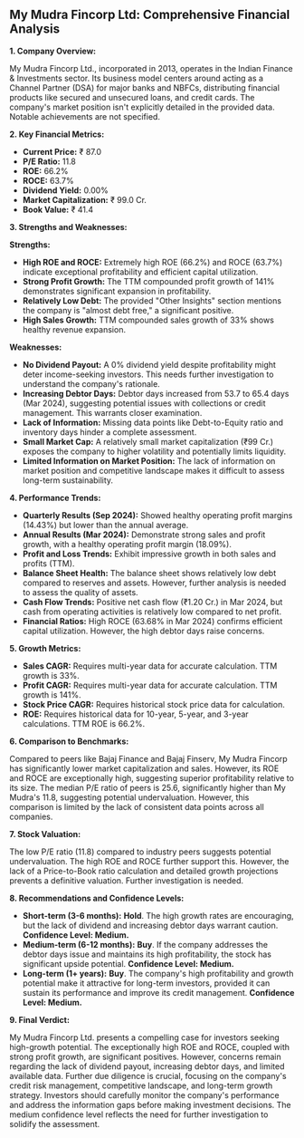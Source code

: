 ## My Mudra Fincorp Ltd: Comprehensive Financial Analysis

**1. Company Overview:**

My Mudra Fincorp Ltd., incorporated in 2013, operates in the Indian Finance & Investments sector.  Its business model centers around acting as a Channel Partner (DSA) for major banks and NBFCs, distributing financial products like secured and unsecured loans, and credit cards.  The company's market position isn't explicitly detailed in the provided data.  Notable achievements are not specified.

**2. Key Financial Metrics:**

* **Current Price:** ₹ 87.0
* **P/E Ratio:** 11.8
* **ROE:** 66.2%
* **ROCE:** 63.7%
* **Dividend Yield:** 0.00%
* **Market Capitalization:** ₹ 99.0 Cr.
* **Book Value:** ₹ 41.4

**3. Strengths and Weaknesses:**

**Strengths:**

* **High ROE and ROCE:**  Extremely high ROE (66.2%) and ROCE (63.7%) indicate exceptional profitability and efficient capital utilization.
* **Strong Profit Growth:**  The TTM compounded profit growth of 141% demonstrates significant expansion in profitability.
* **Relatively Low Debt:** The provided "Other Insights" section mentions the company is "almost debt free," a significant positive.
* **High Sales Growth:** TTM compounded sales growth of 33% shows healthy revenue expansion.


**Weaknesses:**

* **No Dividend Payout:** A 0% dividend yield despite profitability might deter income-seeking investors.  This needs further investigation to understand the company's rationale.
* **Increasing Debtor Days:**  Debtor days increased from 53.7 to 65.4 days (Mar 2024), suggesting potential issues with collections or credit management.  This warrants closer examination.
* **Lack of Information:**  Missing data points like Debt-to-Equity ratio and inventory days hinder a complete assessment.
* **Small Market Cap:** A relatively small market capitalization (₹99 Cr.) exposes the company to higher volatility and potentially limits liquidity.
* **Limited Information on Market Position:**  The lack of information on market position and competitive landscape makes it difficult to assess long-term sustainability.


**4. Performance Trends:**

* **Quarterly Results (Sep 2024):** Showed healthy operating profit margins (14.43%) but lower than the annual average.
* **Annual Results (Mar 2024):**  Demonstrate strong sales and profit growth, with a healthy operating profit margin (18.09%).
* **Profit and Loss Trends:**  Exhibit impressive growth in both sales and profits (TTM).
* **Balance Sheet Health:**  The balance sheet shows relatively low debt compared to reserves and assets. However, further analysis is needed to assess the quality of assets.
* **Cash Flow Trends:**  Positive net cash flow (₹1.20 Cr.) in Mar 2024, but cash from operating activities is relatively low compared to net profit.
* **Financial Ratios:**  High ROCE (63.68% in Mar 2024) confirms efficient capital utilization.  However, the high debtor days raise concerns.


**5. Growth Metrics:**

* **Sales CAGR:**  Requires multi-year data for accurate calculation.  TTM growth is 33%.
* **Profit CAGR:**  Requires multi-year data for accurate calculation.  TTM growth is 141%.
* **Stock Price CAGR:**  Requires historical stock price data for calculation.
* **ROE:**  Requires historical data for 10-year, 5-year, and 3-year calculations.  TTM ROE is 66.2%.


**6. Comparison to Benchmarks:**

Compared to peers like Bajaj Finance and Bajaj Finserv, My Mudra Fincorp has significantly lower market capitalization and sales.  However, its ROE and ROCE are exceptionally high, suggesting superior profitability relative to its size.  The median P/E ratio of peers is 25.6, significantly higher than My Mudra's 11.8, suggesting potential undervaluation.  However, this comparison is limited by the lack of consistent data points across all companies.

**7. Stock Valuation:**

The low P/E ratio (11.8) compared to industry peers suggests potential undervaluation.  The high ROE and ROCE further support this.  However, the lack of a Price-to-Book ratio calculation and detailed growth projections prevents a definitive valuation.  Further investigation is needed.

**8. Recommendations and Confidence Levels:**

* **Short-term (3-6 months):**  **Hold**.  The high growth rates are encouraging, but the lack of dividend and increasing debtor days warrant caution.  **Confidence Level: Medium.**
* **Medium-term (6-12 months):**  **Buy**.  If the company addresses the debtor days issue and maintains its high profitability, the stock has significant upside potential.  **Confidence Level: Medium.**
* **Long-term (1+ years):**  **Buy**.  The company's high profitability and growth potential make it attractive for long-term investors, provided it can sustain its performance and improve its credit management.  **Confidence Level: Medium.**


**9. Final Verdict:**

My Mudra Fincorp Ltd. presents a compelling case for investors seeking high-growth potential.  The exceptionally high ROE and ROCE, coupled with strong profit growth, are significant positives.  However, concerns remain regarding the lack of dividend payout, increasing debtor days, and limited available data.  Further due diligence is crucial, focusing on the company's credit risk management, competitive landscape, and long-term growth strategy.  Investors should carefully monitor the company's performance and address the information gaps before making investment decisions.  The medium confidence level reflects the need for further investigation to solidify the assessment.
